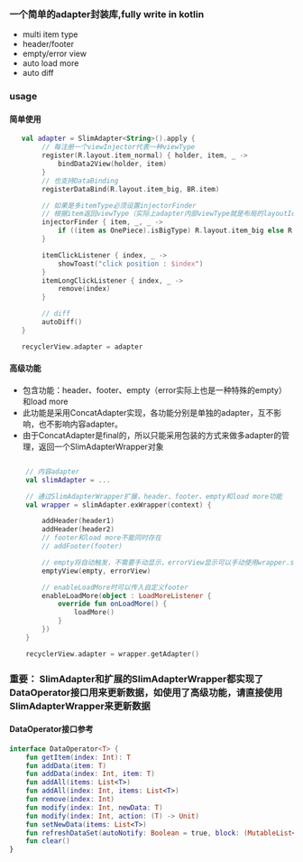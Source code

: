 ### 一个简单的adapter封装库,fully write in kotlin

- multi item type
- header/footer
- empty/error view
- auto load more
- auto diff

### usage

#### 简单使用
```kotlin
   val adapter = SlimAdapter<String>().apply {
        // 每注册一个viewInjector代表一种viewType
        register(R.layout.item_normal) { holder, item, _ ->
            bindData2View(holder, item)
        }
        // 也支持DataBinding
        registerDataBind(R.layout.item_big, BR.item)

        // 如果是多itemType必须设置injectorFinder
        // 根据item返回viewType（实际上adapter内部viewType就是布局的layoutId，所以直接返回layoutId就行）
        injectorFinder { item, _, _ ->
            if ((item as OnePiece).isBigType) R.layout.item_big else R.layout.item_normal
        }

        itemClickListener { index, _ ->
            showToast("click position : $index")
        }
        itemLongClickListener { index, _ ->
            remove(index)
        }

        // diff
        autoDiff()
   }

   recyclerView.adapter = adapter
```
#### 高级功能

- 包含功能：header、footer、empty（error实际上也是一种特殊的empty）和load more
- 此功能是采用ConcatAdapter实现，各功能分别是单独的adapter，互不影响，也不影响内容adapter。
- 由于ConcatAdapter是final的，所以只能采用包装的方式来做多adapter的管理，返回一个SlimAdapterWrapper对象

```kotlin

    // 内容adapter
    val slimAdapter = ...

    // 通过SlimAdapterWrapper扩展，header、footer、empty和load more功能
    val wrapper = slimAdapter.exWrapper(context) {

        addHeader(header1)
        addHeader(header2)
        // footer和load more不能同时存在
        // addFooter(footer)

        // empty将自动触发，不需要手动显示，errorView显示可以手动使用wrapper.showErrorView显示
        emptyView(empty, errorView)

        // enableLoadMore时可以传入自定义footer
        enableLoadMore(object : LoadMoreListener {
            override fun onLoadMore() {
                loadMore()
            }
        })
    }

    recyclerView.adapter = wrapper.getAdapter()

```
### 重要： SlimAdapter和扩展的SlimAdapterWrapper都实现了DataOperator接口用来更新数据，如使用了高级功能，请直接使用SlimAdapterWrapper来更新数据

#### DataOperator接口参考
```kotlin
interface DataOperator<T> {
    fun getItem(index: Int): T
    fun addData(item: T)
    fun addData(index: Int, item: T)
    fun addAll(items: List<T>)
    fun addAll(index: Int, items: List<T>)
    fun remove(index: Int)
    fun modify(index: Int, newData: T)
    fun modify(index: Int, action: (T) -> Unit)
    fun setNewData(items: List<T>)
    fun refreshDataSet(autoNotify: Boolean = true, block: (MutableList<T>) -> Unit)
    fun clear()
}